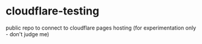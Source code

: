 # cloudflare-testing
public repo to connect to cloudflare pages hosting (for experimentation only - don't judge me)
